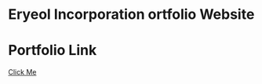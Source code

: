 # Eryeol Incorporation ortfolio Website
<h1>Portfolio Link</h1>
<a href="https://www.eryeol.com">Click Me</a>
